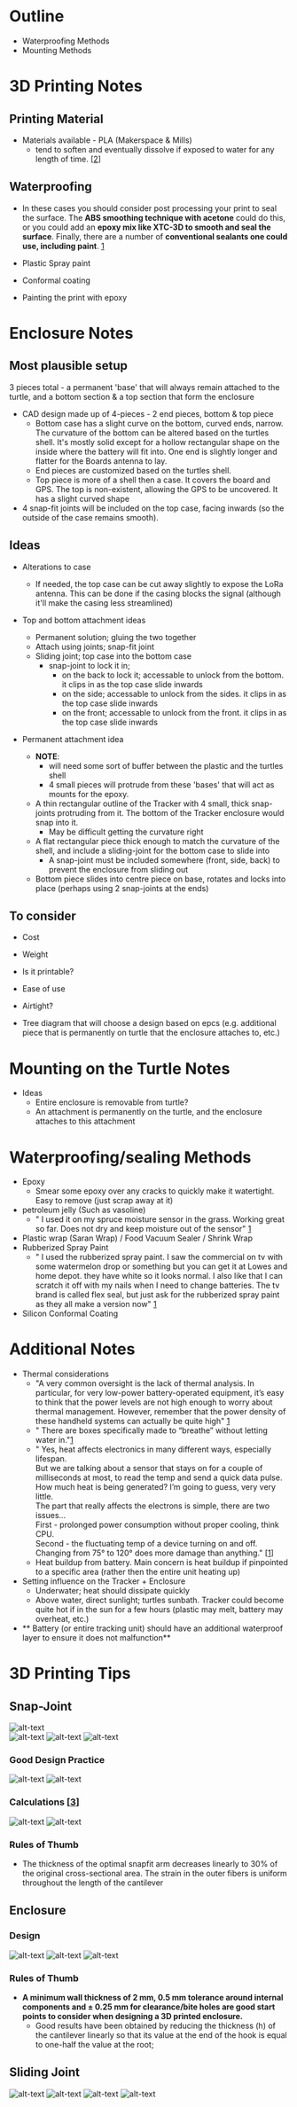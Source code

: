 # Outline
* Waterproofing Methods
* Mounting Methods


# 3D Printing Notes

## Printing Material

* Materials available - PLA (Makerspace & Mills)
	* tend to soften and eventually dissolve if exposed to water for any length of time. [[2]]

## Waterproofing

*  In these cases you should consider post processing your print to seal the surface. The **ABS smoothing technique with acetone** could do this, or you could add an **epoxy mix like XTC-3D to smooth and seal the surface**. Finally, there are a number of **conventional sealants one could use, including paint**. [1]

* Plastic Spray paint
* Conformal coating
* Painting the print with epoxy

# Enclosure Notes
## Most plausible setup

3 pieces total - a permanent 'base' that will always remain attached to the turtle, and a bottom section & a top section that form the enclosure

* CAD design made up of 4-pieces - 2 end pieces, bottom & top piece
	* Bottom  case has a slight curve on the bottom, curved ends, narrow. The curvature of the bottom can be altered based on the turtles shell. It's mostly solid except for a hollow rectangular shape on the inside where the battery will fit into. One end is slightly longer and flatter for the Boards antenna to lay.
	* End pieces are customized based on the turtles shell. 
	* Top piece is more of a shell then a case. It covers the board and GPS. The top is non-existent, allowing the GPS to be uncovered. It has a slight curved shape 
* 4 snap-fit joints will be included on the top case, facing inwards (so the outside of the case remains smooth).




## Ideas

* Alterations to case
	* If needed, the top case can be cut away slightly to expose the LoRa antenna. This can be done if the casing blocks the signal (although it'll make the casing less streamlined) 
	
* Top and bottom attachment ideas
	* Permanent solution; gluing the two together
	* Attach using joints; snap-fit joint
	* Sliding joint; top case into the bottom case
		* snap-joint to lock it in; 
			* on the back to lock it; accessable to unlock from the bottom. it clips in as the top case slide inwards
			* on the side; accessable to unlock from the sides. it clips in as the top case slide inwards
			* on the front; accessable to unlock from the front. it clips in as the top case slide inwards

* Permanent attachment idea
	* **NOTE**: 
		* will need some sort of buffer between the plastic and the turtles shell
		* 4 small pieces will protrude from these 'bases' that will act as mounts for the epoxy.
	* A thin rectangular outline of the Tracker with 4 small, thick snap-joints protruding from it. The bottom of the Tracker enclosure would snap into it. 
		* May be difficult getting the curvature right
	* A flat rectangular piece thick enough to match the curvature of the shell, and include a sliding-joint for the bottom case to slide into
		* A snap-joint must be included somewhere (front, side, back) to prevent the enclosure from sliding out
	* Bottom piece slides into centre piece on base, rotates and locks into place (perhaps using 2 snap-joints at the ends)

## To consider
* Cost
* Weight
* Is it printable?
* Ease of use
* Airtight?


* Tree diagram that will choose a design based on epcs (e.g. additional piece that is permanently on turtle that the enclosure attaches to, etc.)

# Mounting on the Turtle Notes
* Ideas
	* Entire enclosure is removable from turtle?
	* An attachment is permanently on the turtle, and the enclosure attaches to this attachment




# Waterproofing/sealing Methods

* Epoxy
	* Smear some epoxy over any cracks to quickly make it watertight. Easy to remove (just scrap away at it)
* petroleum jelly (Such as vasoline)
	* " I used it on my spruce moisture sensor in the grass. Working great so far. Does not dry and keep moisture out of the sensor" [1]
* Plastic wrap (Saran Wrap) / Food Vacuum Sealer / Shrink Wrap
* Rubberized Spray Paint
	* " I used the rubberized spray paint. I saw the commercial on tv with some watermelon drop or something but you can get it at Lowes and home depot. they have white so it looks normal. I also like that I can scratch it off with my nails when I need to change batteries. The tv brand is called flex seal, but just ask for the rubberized spray paint as they all make a version now" [1]
* Silicon Conformal Coating


# Additional Notes

* Thermal considerations
	* "A very common oversight is the lack of thermal analysis. In particular, for very low-power battery-operated equipment, it’s easy to think that the power levels are not high enough to worry about thermal management. However, remember that the power density of these handheld systems can actually be quite high" [1]
	* " There are boxes specifically made to “breathe” without letting water in."[1]
	* " Yes, heat affects electronics in many different ways, especially lifespan.   
But we are talking about a sensor that stays on for a couple of milliseconds at most, to read the temp and send a quick data pulse. How much heat is being generated? I’m going to guess, very very little.  
The part that really affects the electrons is simple, there are two issues…  
First - prolonged power consumption without proper cooling, think CPU.  
Second - the fluctuating temp of a device turning on and off. Changing from 75° to 120° does more damage than anything." [[1]]
	* Heat buildup from battery. Main concern is heat buildup if pinpointed to a specific area (rather then the entire unit heating up)
* Setting influence on the Tracker + Enclosure
	* Underwater; heat should dissipate quickly
	* Above water, direct sunlight; turtles sunbath. Tracker could become quite hot if in the sun for a few hours (plastic may melt, battery may overheat, etc.)
* ** Battery (or entire tracking unit) should have an additional waterproof layer to ensure it does not malfunction**

# 3D Printing Tips
## Snap-Joint

![alt-text][Cantilever Snap Joint]  
![alt-text][Snap Fit 1]
![alt-text][Snap Fit 2]
![alt-text][Snap Fit 3]

### Good Design Practice

![alt-text][Good Design Practice 1]
![alt-text][Good Design Practice 2]

### Calculations [[3]]

![alt-text][Snap Fit Calculations 1]
![alt-text][Snap Fit Calculations 2]


### Rules of Thumb
* The thickness of the optimal snapfit arm decreases linearly to 30% of the original cross-sectional area. The strain in the
outer fibers is uniform throughout the length
of the cantilever

## Enclosure
### Design

![alt-text][Structure Design 1]
![alt-text][Structure Design 2]
![alt-text][Structure Design 3]

### Rules of Thumb
* **A minimum wall thickness of 2 mm, 0.5 mm tolerance around internal components and ± 0.25 mm for clearance/bite holes are good start points to consider when designing a 3D printed enclosure.**
	* Good results have been obtained by reducing the thickness (h) of the cantilever linearly so that its value at the end of the hook is equal to one-half the value at the root;


## Sliding Joint

![alt-text][Sliding Joint 1]
![alt-text][Sliding Joint 3] 
![alt-text][Sliding Joint 2] 
![alt-text][Sliding Joint Printing]


[1]: https://community.smartthings.com/t/how-to-seal-weatherproof-a-sensor-device-anything-better-than-silicone/93594/12
[2]: https://www.fabbaloo.com/blog/2017/10/19/waterproofing-your-3d-prints
[3]: http://fab.cba.mit.edu/classes/S62.12/people/vernelle.noel/Plastic_Snap_fit_design.pdf

[Good Design Practice 1]: https://i.ibb.co/Rg6QJYH/Good-Design-Practice-1.png
[Good Design Practice 2]: https://i.ibb.co/Q9vY8bf/Good-Design-Practice-2.png
[Structure Design 1]: https://i.ibb.co/Th9M2Fx/Structure-Design-1.png
[Structure Design 2]: https://i.ibb.co/JKKD0gt/Structure-Design-2.png
[Structure Design 3]: https://i.ibb.co/d6Cg48Z/Structure-Design-3.png
[Printing Tip]: https://i.ibb.co/9Tr8CFp/Snap-Fit-Printing.png
[Snap Fit Calculations 1]: https://i.ibb.co/BPs4d51/Snap-Fit-Calculations-1.png
[Snap Fit Calculations 2]: https://i.ibb.co/9yqybMs/Snap-Fit-Calculations-2.png

[Cantilever Snap Joint]: https://i.ibb.co/jwxTJFH/Cantilever-snap-joint.png
[Sliding Joint 1]: https://i.ibb.co/hfFjyv6/Sliding-Joint-1.png
[Sliding Joint 2]: https://i.ibb.co/m8p952w/Sliding-Joint-2.png
[Sliding Joint 3]: https://i.ibb.co/4tsKrbx/Sliding-Joint-3.png
[Sliding Joint Printing]: https://i.ibb.co/VYc5Kpz/Sliding-Joint-Printing.png
[Snap Fit 1]: https://i.ibb.co/M8k8ZJ2/Snap-Fit-1.png
[Snap Fit 2]: https://i.ibb.co/ZVpNhQV/Snap-Fit-2.png
[Snap Fit 3]: https://i.ibb.co/mNDRkPG/Snap-Fit-3.png